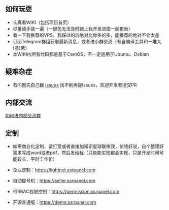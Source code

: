 ## 如何玩耍
 - 认真看WIKI（包括项目首页）
 - 尽量动手装一遍（一键包无法及时跟上我开发进度一起更新）
 - 看一下我推荐的VPS，我踩过的坑绝对比你多的多，能推荐的绝对不会太差
 - 订阅Telegram群组获取最新消息，或者进小群交流（有自编译工具和一堆大(基)佬）
 - 本WIKI内所有代码都是基于CentOS，不一定适用于Ubuntu、Debian

## 疑难杂症
 - 有问题先自己翻 [Issues](https://github.com/ssrpanel/SSRPanel/issues?q=is%3Aissue+is%3Aclosed) 找不到再提Issues，欢迎开发者提交PR

## 内部交流
[如何进内部交流群](https://github.com/ssrpanel/SSRPanel/wiki/%E6%88%91%E8%A6%81%E8%BF%9B%E5%B0%8F%E7%BE%A4)

## 定制
 - 如需商业化定制，请打赏或者直接加知识星球联络我，价钱好说，自个整理好需求写成word或者pdf，然后发给我（只能能实现都会实现，只是开发时间可能较长，平时工作忙）

- 企业定制：https://lightnet.ssrpanel.com
- 自动提号机：https://seller.ssrpanel.com
- 带RBAC权限控制：https://permission.ssrpanel.com
- 开源普通版：https://demo.ssrpanel.com